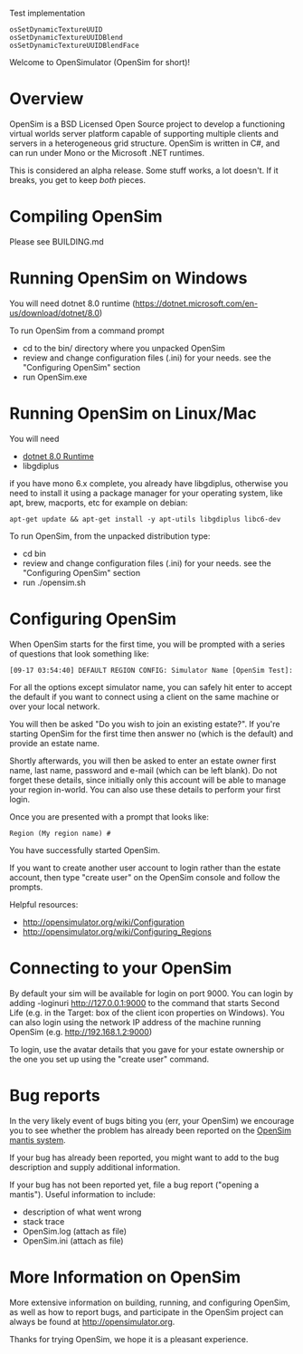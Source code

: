 Test implementation

    osSetDynamicTextureUUID
    osSetDynamicTextureUUIDBlend
    osSetDynamicTextureUUIDBlendFace



Welcome to OpenSimulator (OpenSim for short)!

# Overview

OpenSim is a BSD Licensed Open Source project to develop a functioning
virtual worlds server platform capable of supporting multiple clients
and servers in a heterogeneous grid structure. OpenSim is written in
C#, and can run under Mono or the Microsoft .NET runtimes.

This is considered an alpha release.  Some stuff works, a lot doesn't.
If it breaks, you get to keep *both* pieces.

# Compiling OpenSim

Please see BUILDING.md

# Running OpenSim on Windows

You will need dotnet 8.0 runtime (https://dotnet.microsoft.com/en-us/download/dotnet/8.0)


To run OpenSim from a command prompt

 * cd to the bin/ directory where you unpacked OpenSim
 * review and change configuration files (.ini) for your needs. see the "Configuring OpenSim" section
 * run OpenSim.exe


# Running OpenSim on Linux/Mac

You will need

 * [dotnet 8.0 Runtime](https://dotnet.microsoft.com/en-us/download/dotnet/8.0)
 * libgdiplus 
 
 if you have mono 6.x complete, you already have libgdiplus, otherwise you need to install it
 using a package manager for your operating system, like apt, brew, macports, etc
 for example on debian:
 
 `apt-get update && apt-get install -y apt-utils libgdiplus libc6-dev`
 
To run OpenSim, from the unpacked distribution type:

 * cd bin
 * review and change configuration files (.ini) for your needs. see the "Configuring OpenSim" section
 * run ./opensim.sh


# Configuring OpenSim

When OpenSim starts for the first time, you will be prompted with a
series of questions that look something like:

	[09-17 03:54:40] DEFAULT REGION CONFIG: Simulator Name [OpenSim Test]:

For all the options except simulator name, you can safely hit enter to accept
the default if you want to connect using a client on the same machine or over
your local network.

You will then be asked "Do you wish to join an existing estate?".  If you're
starting OpenSim for the first time then answer no (which is the default) and
provide an estate name.

Shortly afterwards, you will then be asked to enter an estate owner first name,
last name, password and e-mail (which can be left blank).  Do not forget these
details, since initially only this account will be able to manage your region
in-world.  You can also use these details to perform your first login.

Once you are presented with a prompt that looks like:

	Region (My region name) #

You have successfully started OpenSim.

If you want to create another user account to login rather than the estate
account, then type "create user" on the OpenSim console and follow the prompts.

Helpful resources:
 * http://opensimulator.org/wiki/Configuration
 * http://opensimulator.org/wiki/Configuring_Regions

# Connecting to your OpenSim

By default your sim will be available for login on port 9000.  You can login by
adding -loginuri http://127.0.0.1:9000 to the command that starts Second Life
(e.g. in the Target: box of the client icon properties on Windows).  You can
also login using the network IP address of the machine running OpenSim (e.g.
http://192.168.1.2:9000)

To login, use the avatar details that you gave for your estate ownership or the
one you set up using the "create user" command.

# Bug reports

In the very likely event of bugs biting you (err, your OpenSim) we
encourage you to see whether the problem has already been reported on
the [OpenSim mantis system](http://opensimulator.org/mantis/main_page.php).

If your bug has already been reported, you might want to add to the
bug description and supply additional information.

If your bug has not been reported yet, file a bug report ("opening a
mantis"). Useful information to include:
 * description of what went wrong
 * stack trace
 * OpenSim.log (attach as file)
 * OpenSim.ini (attach as file)


# More Information on OpenSim

More extensive information on building, running, and configuring
OpenSim, as well as how to report bugs, and participate in the OpenSim
project can always be found at http://opensimulator.org.

Thanks for trying OpenSim, we hope it is a pleasant experience.

